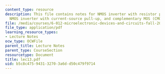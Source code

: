 ```yaml
---
content_type: resource
description: This file contains notes for NMOS inverter with resistor pull-up (cont.),
  NMOS inverter with current-source pull-up, and complementary MOS (CMOS) Inverter.
file: /media/courses/6-012-microelectronic-devices-and-circuits-fall-2005/b5c8c475943132703a6dd50c479f9714_lec13.pdf
file_type: application/pdf
learning_resource_types:
- Lecture Notes
ocw_type: OCWFile
parent_title: Lecture Notes
parent_type: CourseSection
resourcetype: Document
title: lec13.pdf
uid: b5c8c475-9431-3270-3a6d-d50c479f9714
---
```

